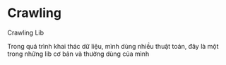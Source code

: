 # Crawling
Crawling Lib

Trong quá trình khai thác dữ liệu, mình dùng nhiều thuật toán, đây là một trong những lib cơ bản và thường dùng của mình
